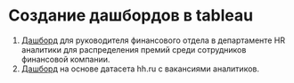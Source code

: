 # Создание дашбордов в tableau
1. [Дашборд](https://github.com/belladzhu/tableau_dashboards/tree/main/dashboard_monetary) для руководителя финансового отдела в департаменте HR аналитики для распределения премий среди сотрудников финансовой компании.
2. [Дашборд](https://github.com/belladzhu/tableau_dashboards/tree/main/dashboard_vacancies) на основе датасета hh.ru с вакансиями аналитиков.
